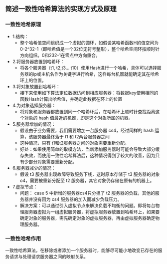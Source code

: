 ## 简述一致性哈希算法的实现方式及原理

### 一致性哈希原理
- 1.结构：
    - 整个哈希值空间组织成一个虚拟的圆环，如假设某哈希函数H的值空间为0-2^32-1（即哈希值是一个32位无符号整形），整个哈希空间环按顺时针方向组织。0和232-1在零点中方向重合。
- 2.将服务器放置到哈希环：
    - 将各个服务器（t1, t2,t3... t10）使用Hash进行一个哈希，具体可以选择服务器的ip或主机名作为关键字进行哈希，这样每台机器就能确定其在哈希环上的位置。
- 3.将对象放置到哈希环：
    - 接下来使用如下算法定位数据访问到相应服务器：将数据key使用相同的函数Hash计算出哈希值，并确定此数据在环上的位置
- 4.为对象选择服务器：
    - 将对象和服务器都放置到同一个哈希环后，在哈希环上顺时针查找距离这个对象的 hash 值最近的机器，即是这个对象所属的机器。 
- 5.服务器增加的情况：
    - 假设由于业务需要，我们需要增加一台服务器 cs4，经过同样的 hash 运算，该服务器最终落于 t1 和 t2两台服务器之间
    - 这种情况，只有 t1和t2服务器之间的对象需要重新分配。
    - 好处：如果使用简单的取模方法，当新添加服务器时可能会导致大部分缓存失效，而使用一致性哈希算法后，这种情况得到了较大的改善，因为只有少部分对象需要重新分配。
- 6.服务器减少的情况：
    - 假设 t3 服务器出现故障导致服务下线，这时原本存储于 t3 服务器的对象 o4，需要被重新分配至 t2 服务器，其它对象仍存储在原有的机器上。
- 7.虚拟节点：
    - 问题： case 5 中新增的服务器cs4只分担了 t2 服务器的负载，其他的服务器并没有因为 cs4 服务器的加入而减少负载压力。
    - 解决方案：可以通过引入虚拟节点来解决负载不均衡的问题。即将每台物理服务器虚拟为一组虚拟服务器，将虚拟服务器放置到哈希环上，如果要确定对象的服务器，需先确定对象的虚拟服务器，再由虚拟服务器确定物理服务器。

### 一致性哈希作用
一致性哈希算法，在移除或者添加一个服务器时，能够尽可能小地改变已存在的服务请求与处理请求服务器之间的映射关系。